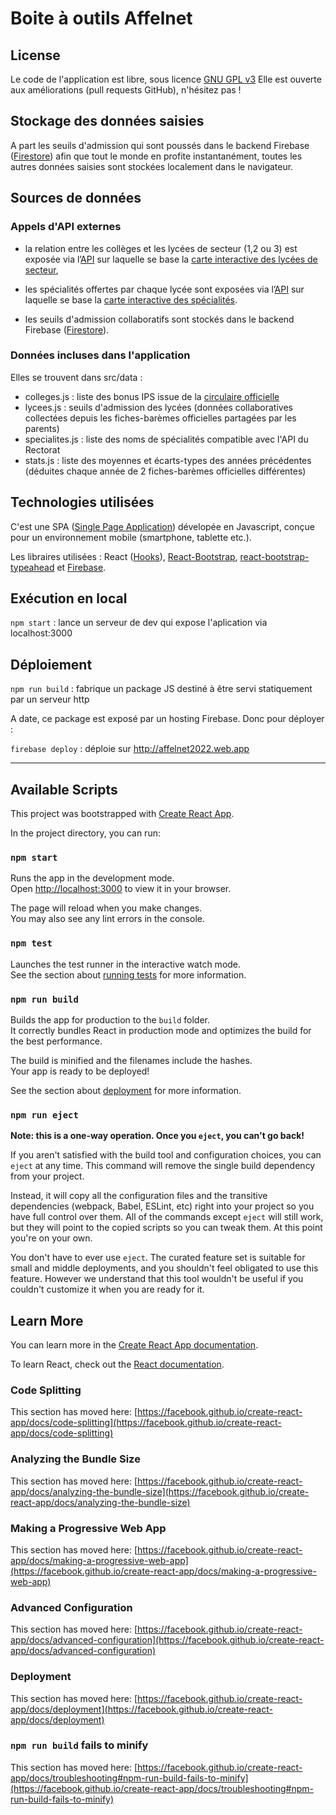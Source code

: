 # Boite à outils Affelnet

## License

Le code de l'application est libre, sous licence [GNU GPL v3](http://www.gnu.org/licenses/gpl-3.0.html)
Elle est ouverte aux améliorations (pull requests GitHub), n'hésitez pas !

## Stockage des données saisies

A part les seuils d'admission qui sont poussés dans le backend Firebase ([Firestore](https://firebase.google.com/products/firestore)) afin que tout le monde en profite instantanément, toutes les autres données saisies sont stockées localement dans le navigateur. 

## Sources de données

### Appels d'API externes

* la relation entre les collèges et les lycées de secteur (1,2 ou 3) est exposée via l’[API](https://services9.arcgis.com/ekT8MJFiVh8nvlV5/arcgis/rest/services/Affectation_Lyc%C3%A9es/FeatureServer/0/query?where=R%C3%A9seau%3D%27BUFFON%27+and+secteur%3D%271%27&objectIds=&time=&geometry=&geometryType=esriGeometryEnvelope&inSR=&spatialRel=esriSpatialRelIntersects&resultType=none&distance=0.0&units=esriSRUnit_Meter&returnGeodetic=false&outFields=Nom&returnGeometry=false&featureEncoding=esriDefault&multipatchOption=xyFootprint&maxAllowableOffset=&geometryPrecision=&outSR=&defaultSR=&datumTransformation=&applyVCSProjection=false&returnIdsOnly=false&returnUniqueIdsOnly=false&returnCountOnly=false&returnExtentOnly=false&returnQueryGeometry=false&returnDistinctValues=true&cacheHint=false&orderByFields=&groupByFieldsForStatistics=&outStatistics=&having=&resultOffset=&resultRecordCount=&returnZ=false&returnM=false&returnExceededLimitFeatures=true&quantizationParameters=&sqlFormat=none&f=html&token=) sur laquelle se base la [carte interactive des lycées de secteur](https://rectoratparis.maps.arcgis.com/apps/webappviewer/index.html?id=d3ce515bc126417bae46f8ace91b0db2),
* les spécialités offertes par chaque lycée sont exposées via l’[API](https://services9.arcgis.com/ekT8MJFiVh8nvlV5/arcgis/rest/services/LES_ENSEIGNEMENTS_DE_SPECIALITE_EN_CLASSE_DE_PREMIERE_RS_2021/FeatureServer/0/query?where=ENSEIGNEMENT_DE_SPECIALITE%3D%27LITTERATURE+LANGUES+ET+CULTURES+DE+L+ANTIQUITE%27&objectIds=&time=&geometry=&geometryType=esriGeometryEnvelope&inSR=&spatialRel=esriSpatialRelIntersects&resultType=none&distance=0.0&units=esriSRUnit_Meter&returnGeodetic=false&outFields=ETABLISSEMENT&returnGeometry=false&featureEncoding=esriDefault&multipatchOption=xyFootprint&maxAllowableOffset=&geometryPrecision=&outSR=&defaultSR=&datumTransformation=&applyVCSProjection=false&returnIdsOnly=false&returnUniqueIdsOnly=false&returnCountOnly=false&returnExtentOnly=false&returnQueryGeometry=false&returnDistinctValues=false&cacheHint=false&orderByFields=&groupByFieldsForStatistics=&outStatistics=&having=&resultOffset=&resultRecordCount=&returnZ=false&returnM=false&returnExceededLimitFeatures=false&quantizationParameters=&sqlFormat=none&f=html&token=) sur laquelle se base la [carte interactive des spécialités](https://rectoratparis.maps.arcgis.com/apps/webappviewer/index.html?id=47c86e32215248a0a6846e098890e13c).

* les seuils d'admission collaboratifs sont stockés dans le backend Firebase ([Firestore](https://firebase.google.com/products/firestore)).

### Données incluses dans l'application

Elles se trouvent dans src/data :

* colleges.js : liste des bonus IPS issue de la [circulaire officielle](https://www.fcpe75.org/wp-content/uploads/2022/04/annexe-1-guide-affectation-lycee-24309.pdf)
* lycees.js : seuils d'admission des lycées (données collaboratives collectées depuis les fiches-barèmes officielles partagées par les parents)
* specialites.js : liste des noms de spécialités compatible avec l'API du Rectorat
* stats.js : liste des moyennes et écarts-types des années précédentes (déduites chaque année de 2 fiches-barèmes officielles différentes)

## Technologies utilisées

C'est une SPA ([Single Page Application](https://fr.wikipedia.org/wiki/Application_web_monopage)) dévelopée en Javascript, conçue pour un environnement mobile (smartphone, tablette etc.).

Les libraires utilisées : React ([Hooks](https://fr.reactjs.org/docs/hooks-intro.html)), [React-Bootstrap](https://react-bootstrap.github.io/), [react-bootstrap-typeahead](https://ericgio.github.io/react-bootstrap-typeahead/) et [Firebase](https://firebase.google.com/).


## Exécution en local

`npm start` : lance un serveur de dev qui expose l'aplication via localhost:3000

## Déploiement

`npm run build` : fabrique un package JS destiné à être servi statiquement par un serveur http

A date, ce package est exposé par un hosting Firebase. Donc pour déployer :

`firebase deploy` : déploie sur http://affelnet2022.web.app

---------------------------------------------------------------------------------------------


## Available Scripts

This project was bootstrapped with [Create React App](https://github.com/facebook/create-react-app).

In the project directory, you can run:

### `npm start`

Runs the app in the development mode.\
Open [http://localhost:3000](http://localhost:3000) to view it in your browser.

The page will reload when you make changes.\
You may also see any lint errors in the console.

### `npm test`

Launches the test runner in the interactive watch mode.\
See the section about [running tests](https://facebook.github.io/create-react-app/docs/running-tests) for more information.

### `npm run build`

Builds the app for production to the `build` folder.\
It correctly bundles React in production mode and optimizes the build for the best performance.

The build is minified and the filenames include the hashes.\
Your app is ready to be deployed!

See the section about [deployment](https://facebook.github.io/create-react-app/docs/deployment) for more information.

### `npm run eject`

**Note: this is a one-way operation. Once you `eject`, you can't go back!**

If you aren't satisfied with the build tool and configuration choices, you can `eject` at any time. This command will remove the single build dependency from your project.

Instead, it will copy all the configuration files and the transitive dependencies (webpack, Babel, ESLint, etc) right into your project so you have full control over them. All of the commands except `eject` will still work, but they will point to the copied scripts so you can tweak them. At this point you're on your own.

You don't have to ever use `eject`. The curated feature set is suitable for small and middle deployments, and you shouldn't feel obligated to use this feature. However we understand that this tool wouldn't be useful if you couldn't customize it when you are ready for it.

## Learn More

You can learn more in the [Create React App documentation](https://facebook.github.io/create-react-app/docs/getting-started).

To learn React, check out the [React documentation](https://reactjs.org/).

### Code Splitting

This section has moved here: [https://facebook.github.io/create-react-app/docs/code-splitting](https://facebook.github.io/create-react-app/docs/code-splitting)

### Analyzing the Bundle Size

This section has moved here: [https://facebook.github.io/create-react-app/docs/analyzing-the-bundle-size](https://facebook.github.io/create-react-app/docs/analyzing-the-bundle-size)

### Making a Progressive Web App

This section has moved here: [https://facebook.github.io/create-react-app/docs/making-a-progressive-web-app](https://facebook.github.io/create-react-app/docs/making-a-progressive-web-app)

### Advanced Configuration

This section has moved here: [https://facebook.github.io/create-react-app/docs/advanced-configuration](https://facebook.github.io/create-react-app/docs/advanced-configuration)

### Deployment

This section has moved here: [https://facebook.github.io/create-react-app/docs/deployment](https://facebook.github.io/create-react-app/docs/deployment)

### `npm run build` fails to minify

This section has moved here: [https://facebook.github.io/create-react-app/docs/troubleshooting#npm-run-build-fails-to-minify](https://facebook.github.io/create-react-app/docs/troubleshooting#npm-run-build-fails-to-minify)

